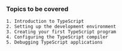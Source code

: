 ### Topics to be covered

    1. Introduction to TypeScript
    2. Setting up the development environment
    3. Creating your first TypeScript program
    4. Configuring the TypeScript compiler
    5. Debugging TypeScript applications